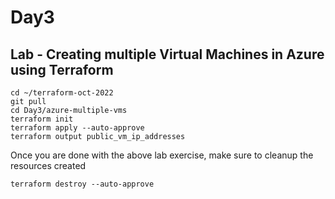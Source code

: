 # Day3

## Lab - Creating multiple Virtual Machines in Azure using Terraform
```
cd ~/terraform-oct-2022
git pull
cd Day3/azure-multiple-vms
terraform init
terraform apply --auto-approve
terraform output public_vm_ip_addresses
```

Once you are done with the above lab exercise, make sure to cleanup the resources created
```
terraform destroy --auto-approve
```
